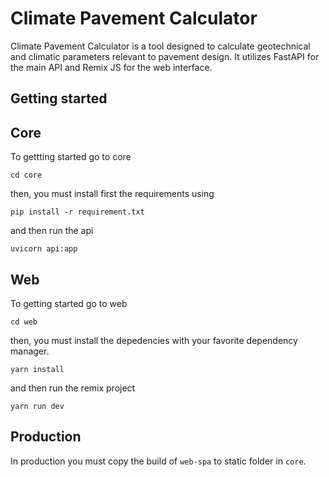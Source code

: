 # Climate Pavement Calculator
Climate Pavement Calculator is a tool designed to calculate geotechnical and climatic parameters relevant to pavement design. It utilizes FastAPI for the main API and Remix JS for the web interface.

## Getting started

## Core
To gettting started go to core

```
cd core
```

then, you must install first the requirements using

```
pip install -r requirement.txt
```

and then run the api

```
uvicorn api:app
```

## Web

To getting started go to web

```
cd web
```

then, you must install the depedencies with your favorite dependency manager.

`yarn install`

and then run the remix project

`yarn run dev`


## Production
In production you must copy the build of `web-spa` to static folder in `core`.
